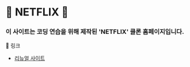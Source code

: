 # 🎥 NETFLIX 🎥
### 이 사이트는 코딩 연습을 위해 제작된 'NETFLIX' 클론 홈페이지입니다.
   🚀 링크
- [리뉴얼 사이트](https://goseongho.github.io/netflix/)
